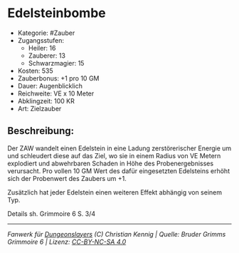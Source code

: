# Edelsteinbombe

- Kategorie: #Zauber
- Zugangsstufen:
  - Heiler: 16
  - Zauberer: 13
  - Schwarzmagier: 15
- Kosten: 535
- Zauberbonus: +1 pro 10 GM
- Dauer: Augenblicklich
- Reichweite: VE x 10 Meter
- Abklingzeit: 100 KR
- Art: Zielzauber

## Beschreibung:

Der ZAW wandelt einen Edelstein in eine Ladung zerstörerischer Energie um und schleudert diese auf das Ziel, wo sie in einem Radius von VE Metern explodiert und abwehrbaren Schaden in Höhe des Probenergebnisses verursacht. Pro vollen 10 GM Wert des dafür eingesetzten Edelsteins erhöht sich der Probenwert des Zaubers um +1.

Zusätzlich hat jeder Edelstein einen weiteren Effekt abhängig von seinem Typ.



Details sh. Grimmoire 6 S. 3/4

---

_Fanwerk für [Dungeonslayers](https://www.dungeonslayers.net/) (C) Christian Kennig | Quelle: Bruder Grimms Grimmoire 6 | Lizenz: [CC-BY-NC-SA 4.0](https://creativecommons.org/licenses/by-nc-sa/4.0/deed.de)_
